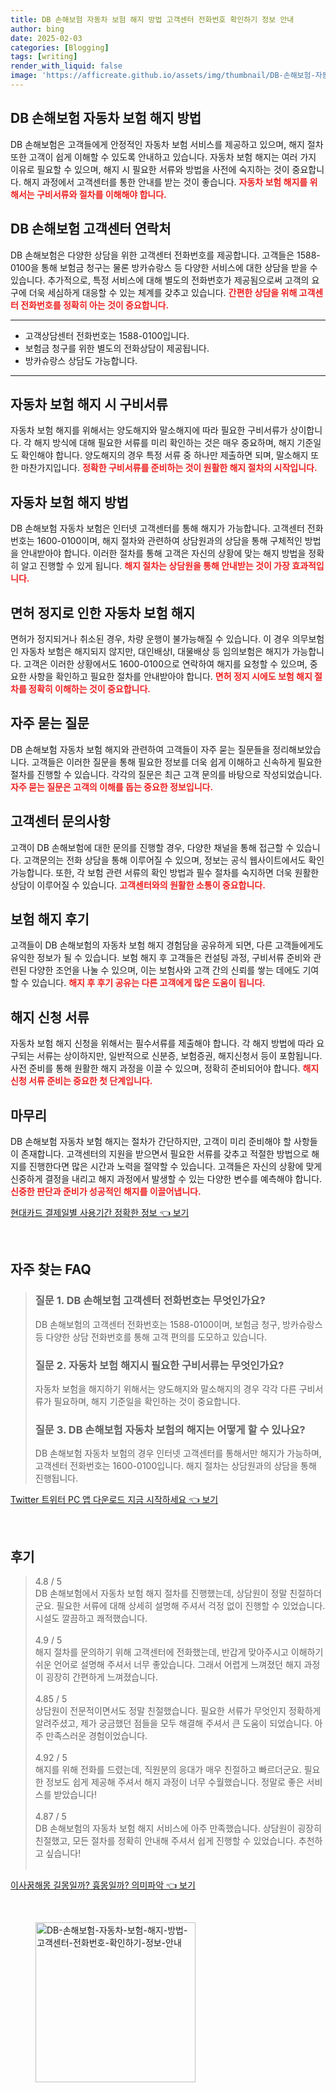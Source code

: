 ```yaml
---
title: DB 손해보험 자동차 보험 해지 방법 고객센터 전화번호 확인하기 정보 안내
author: bing
date: 2025-02-03
categories: [Blogging]
tags: [writing]
render_with_liquid: false
image: 'https://afficreate.github.io/assets/img/thumbnail/DB-손해보험-자동차-보험-해지-방법-고객센터-전화번호-확인하기-정보-안내.webp'
---
```



<h2 id='DB손해보험자동차보험해지방법'>DB 손해보험 자동차 보험 해지 방법</h2>

<p>DB 손해보험은 고객들에게 안정적인 자동차 보험 서비스를 제공하고 있으며, 해지 절차 또한 고객이 쉽게 이해할 수 있도록 안내하고 있습니다. 자동차 보험 해지는 여러 가지 이유로 필요할 수 있으며, 해지 시 필요한 서류와 방법을 사전에 숙지하는 것이 중요합니다. 해지 과정에서 고객센터를 통한 안내를 받는 것이 좋습니다. <b><span style="color: #ee2323;">자동차 보험 해지를 위해서는 구비서류와 절차를 이해해야 합니다.</span></b></p>

<h2 id='DB손해보험고객센터 연락처'>DB 손해보험 고객센터 연락처</h2>

<p>DB 손해보험은 다양한 상담을 위한 고객센터 전화번호를 제공합니다. 고객들은 1588-0100을 통해 보험금 청구는 물론 방카슈랑스 등 다양한 서비스에 대한 상담을 받을 수 있습니다. 추가적으로, 특정 서비스에 대해 별도의 전화번호가 제공됨으로써 고객의 요구에 더욱 세심하게 대응할 수 있는 체계를 갖추고 있습니다. <b><span style="color: #ee2323;">간편한 상담을 위해 고객센터 전화번호를 정확히 아는 것이 중요합니다.</span></b></p>

<hr />

<ul>
    <li>고객상담센터 전화번호는 1588-0100입니다.</li>
    <li>보험금 청구를 위한 별도의 전화상담이 제공됩니다.</li>
    <li>방카슈랑스 상담도 가능합니다.</li>
</ul>

<hr />

<h2 id='자동차보험해지시구비서류'>자동차 보험 해지 시 구비서류</h2>

<p>자동차 보험 해지를 위해서는 양도해지와 말소해지에 따라 필요한 구비서류가 상이합니다. 각 해지 방식에 대해 필요한 서류를 미리 확인하는 것은 매우 중요하며, 해지 기준일도 확인해야 합니다. 양도해지의 경우 특정 서류 중 하나만 제출하면 되며, 말소해지 또한 마찬가지입니다. <b><span style="color: #ee2323;">정확한 구비서류를 준비하는 것이 원활한 해지 절차의 시작입니다.</span></b></p>

<h2 id='자동차보험해지방법'>자동차 보험 해지 방법</h2>

<p>DB 손해보험 자동차 보험은 인터넷 고객센터를 통해 해지가 가능합니다. 고객센터 전화번호는 1600-0100이며, 해지 절차와 관련하여 상담원과의 상담을 통해 구체적인 방법을 안내받아야 합니다. 이러한 절차를 통해 고객은 자신의 상황에 맞는 해지 방법을 정확히 알고 진행할 수 있게 됩니다. <b><span style="color: #ee2323;">해지 절차는 상담원을 통해 안내받는 것이 가장 효과적입니다.</span></b></p>

<h2 id='면허정지로인한자동차보험해지'>면허 정지로 인한 자동차 보험 해지</h2>

<p>면허가 정지되거나 취소된 경우, 차량 운행이 불가능해질 수 있습니다. 이 경우 의무보험인 자동차 보험은 해지되지 않지만, 대인배상Ⅰ, 대물배상 등 임의보험은 해지가 가능합니다. 고객은 이러한 상황에서도 1600-0100으로 연락하여 해지를 요청할 수 있으며, 중요한 사항을 확인하고 필요한 절차를 안내받아야 합니다. <b><span style="color: #ee2323;">면허 정지 시에도 보험 해지 절차를 정확히 이해하는 것이 중요합니다.</span></b></p>

<h2 id='자주묻는질문'>자주 묻는 질문</h2>

<p>DB 손해보험 자동차 보험 해지와 관련하여 고객들이 자주 묻는 질문들을 정리해보았습니다. 고객들은 이러한 질문을 통해 필요한 정보를 더욱 쉽게 이해하고 신속하게 필요한 절차를 진행할 수 있습니다. 각각의 질문은 최근 고객 문의를 바탕으로 작성되었습니다. <b><span style="color: #ee2323;">자주 묻는 질문은 고객의 이해를 돕는 중요한 정보입니다.</span></b></p>

<h2 id='고객센터문의사항'>고객센터 문의사항</h2>

<p>고객이 DB 손해보험에 대한 문의를 진행할 경우, 다양한 채널을 통해 접근할 수 있습니다. 고객문의는 전화 상담을 통해 이루어질 수 있으며, 정보는 공식 웹사이트에서도 확인 가능합니다. 또한, 각 보험 관련 서류의 확인 방법과 필수 절차를 숙지하면 더욱 원활한 상담이 이루어질 수 있습니다. <b><span style="color: #ee2323;">고객센터와의 원활한 소통이 중요합니다.</span></b></p>

<h2 id='보험해지후기'>보험 해지 후기</h2>

<p>고객들이 DB 손해보험의 자동차 보험 해지 경험담을 공유하게 되면, 다른 고객들에게도 유익한 정보가 될 수 있습니다. 보험 해지 후 고객들은 컨설팅 과정, 구비서류 준비와 관련된 다양한 조언을 나눌 수 있으며, 이는 보험사와 고객 간의 신뢰를 쌓는 데에도 기여할 수 있습니다. <b><span style="color: #ee2323;">해지 후 후기 공유는 다른 고객에게 많은 도움이 됩니다.</span></b></p>

<h2 id='해지신청서류'>해지 신청 서류</h2>

<p>자동차 보험 해지 신청을 위해서는 필수서류를 제출해야 합니다. 각 해지 방법에 따라 요구되는 서류는 상이하지만, 일반적으로 신분증, 보험증권, 해지신청서 등이 포함됩니다. 사전 준비를 통해 원활한 해지 과정을 이끌 수 있으며, 정확히 준비되어야 합니다. <b><span style="color: #ee2323;">해지 신청 서류 준비는 중요한 첫 단계입니다.</span></b></p>

<h2 id='마무리'>마무리</h2>

<p>DB 손해보험 자동차 보험 해지는 절차가 간단하지만, 고객이 미리 준비해야 할 사항들이 존재합니다. 고객센터의 지원을 받으면서 필요한 서류를 갖추고 적절한 방법으로 해지를 진행한다면 많은 시간과 노력을 절약할 수 있습니다. 고객들은 자신의 상황에 맞게 신중하게 결정을 내리고 해지 과정에서 발생할 수 있는 다양한 변수를 예측해야 합니다. <b><span style="color: #ee2323;">신중한 판단과 준비가 성공적인 해지를 이끌어냅니다.</span></b></p>


<p><a class="click-button" title="현대카드 결제일별 사용기간 정확한 정보" href="https://afficreate.github.io/posts/%ED%98%84%EB%8C%80%EC%B9%B4%EB%93%9C-%EA%B2%B0%EC%A0%9C%EC%9D%BC%EB%B3%84-%EC%82%AC%EC%9A%A9%EA%B8%B0%EA%B0%84-%EC%A0%95%ED%99%95%ED%95%9C-%EC%A0%95%EB%B3%B4/" rel="dofollow">현대카드 결제일별 사용기간 정확한 정보 👈 보기</a></p><br>
<h2 id='자주_찾는_FAQ'>자주 찾는 FAQ</h2>
<div itemscope="" itemtype="https://schema.org/FAQPage"> 
<blockquote> 
<div itemscope="" itemprop="mainEntity" itemtype="https://schema.org/Question"> 
<h3 itemprop="name">질문 1. DB 손해보험 고객센터 전화번호는 무엇인가요?</h3> 
<div itemscope="" itemprop="acceptedAnswer" itemtype="https://schema.org/Answer"> 
<span itemprop="text"> 
<p>DB 손해보험의 고객센터 전화번호는 1588-0100이며, 보험금 청구, 방카슈랑스 등 다양한 상담 전화번호를 통해 고객 편의를 도모하고 있습니다.</p> 
</span> 
</div> 
</div> 
<div itemscope="" itemprop="mainEntity" itemtype="https://schema.org/Question"> 
<h3 itemprop="name">질문 2. 자동차 보험 해지시 필요한 구비서류는 무엇인가요?</h3> 
<div itemscope="" itemprop="acceptedAnswer" itemtype="https://schema.org/Answer"> 
<span itemprop="text"> 
<p>자동차 보험을 해지하기 위해서는 양도해지와 말소해지의 경우 각각 다른 구비서류가 필요하며, 해지 기준일을 확인하는 것이 중요합니다.</p> 
</span> 
</div> 
</div> 
<div itemscope="" itemprop="mainEntity" itemtype="https://schema.org/Question"> 
<h3 itemprop="name">질문 3. DB 손해보험 자동차 보험의 해지는 어떻게 할 수 있나요?</h3> 
<div itemscope="" itemprop="acceptedAnswer" itemtype="https://schema.org/Answer"> 
<span itemprop="text"> 
<p>DB 손해보험 자동차 보험의 경우 인터넷 고객센터를 통해서만 해지가 가능하며, 고객센터 전화번호는 1600-0100입니다. 해지 절차는 상담원과의 상담을 통해 진행됩니다.</p> 
</span> 
</div> 
</div> 
</blockquote> 
</div>
<p><a class="click-button" title="Twitter 트위터 PC 앱 다운로드 지금 시작하세요" href="https://afficreate.github.io/posts/Twitter-%ED%8A%B8%EC%9C%84%ED%84%B0-PC-%EC%95%B1-%EB%8B%A4%EC%9A%B4%EB%A1%9C%EB%93%9C-%EC%A7%80%EA%B8%88-%EC%8B%9C%EC%9E%91%ED%95%98%EC%84%B8%EC%9A%94/" rel="dofollow">Twitter 트위터 PC 앱 다운로드 지금 시작하세요 👈 보기</a></p><br>
<h2 id='후기'>후기</h2>
<div itemscope itemtype="https://schema.org/Product">
  <blockquote>
  <div itemprop="review" itemscope itemtype="https://schema.org/Review">
      <div itemprop="reviewRating" itemscope itemtype="https://schema.org/Rating"> <span itemprop="ratingValue">4.8</span> / <span itemprop="bestRating">5</span> </div>
      <span itemprop="reviewBody">DB 손해보험에서 자동차 보험 해지 절차를 진행했는데, 상담원이 정말 친절하더군요. 필요한 서류에 대해 상세히 설명해 주셔서 걱정 없이 진행할 수 있었습니다. 시설도 깔끔하고 쾌적했습니다.</span>
  </div>
  <br>
  <div itemprop="review" itemscope itemtype="https://schema.org/Review">
      <div itemprop="reviewRating" itemscope itemtype="https://schema.org/Rating"> <span itemprop="ratingValue">4.9</span> / <span itemprop="bestRating">5</span> </div>
      <span itemprop="reviewBody">해지 절차를 문의하기 위해 고객센터에 전화했는데, 반갑게 맞아주시고 이해하기 쉬운 언어로 설명해 주셔서 너무 좋았습니다. 그래서 어렵게 느껴졌던 해지 과정이 굉장히 간편하게 느껴졌습니다.</span>
  </div>
  <br>
  <div itemprop="review" itemscope itemtype="https://schema.org/Review">
      <div itemprop="reviewRating" itemscope itemtype="https://schema.org/Rating"> <span itemprop="ratingValue">4.85</span> / <span itemprop="bestRating">5</span> </div>
      <span itemprop="reviewBody">상담원이 전문적이면서도 정말 친절했습니다. 필요한 서류가 무엇인지 정확하게 알려주셨고, 제가 궁금했던 점들을 모두 해결해 주셔서 큰 도움이 되었습니다. 아주 만족스러운 경험이었습니다.</span>
  </div>
  <br>
  <div itemprop="review" itemscope itemtype="https://schema.org/Review">
      <div itemprop="reviewRating" itemscope itemtype="https://schema.org/Rating"> <span itemprop="ratingValue">4.92</span> / <span itemprop="bestRating">5</span> </div>
      <span itemprop="reviewBody">해지를 위해 전화를 드렸는데, 직원분의 응대가 매우 친절하고 빠르더군요. 필요한 정보도 쉽게 제공해 주셔서 해지 과정이 너무 수월했습니다. 정말로 좋은 서비스를 받았습니다!</span>
  </div>
  <br>
  <div itemprop="review" itemscope itemtype="https://schema.org/Review">
      <div itemprop="reviewRating" itemscope itemtype="https://schema.org/Rating"> <span itemprop="ratingValue">4.87</span> / <span itemprop="bestRating">5</span> </div>
      <span itemprop="reviewBody">DB 손해보험의 자동차 보험 해지 서비스에 아주 만족했습니다. 상담원이 굉장히 친절했고, 모든 절차를 정확히 안내해 주셔서 쉽게 진행할 수 있었습니다. 추천하고 싶습니다!</span>
  </div>
  <br>
  </blockquote>
</div>
<p><a class="click-button" title="이사꿈해몽 길몽일까? 흉몽일까? 의미파악" href="https://afficreate.github.io/posts/%EC%9D%B4%EC%82%AC%EA%BF%88%ED%95%B4%EB%AA%BD-%EA%B8%B8%EB%AA%BD%EC%9D%BC%EA%B9%8C-%ED%9D%89%EB%AA%BD%EC%9D%BC%EA%B9%8C-%EC%9D%98%EB%AF%B8%ED%8C%8C%EC%95%85/" rel="dofollow">이사꿈해몽 길몽일까? 흉몽일까? 의미파악 👈 보기</a></p><br>
<figure class="image"><img src="https://afficreate.github.io/assets/img/thumbnail/DB-손해보험-자동차-보험-해지-방법-고객센터-전화번호-확인하기-정보-안내.webp" alt="DB-손해보험-자동차-보험-해지-방법-고객센터-전화번호-확인하기-정보-안내" width="256" height="256"></figure>